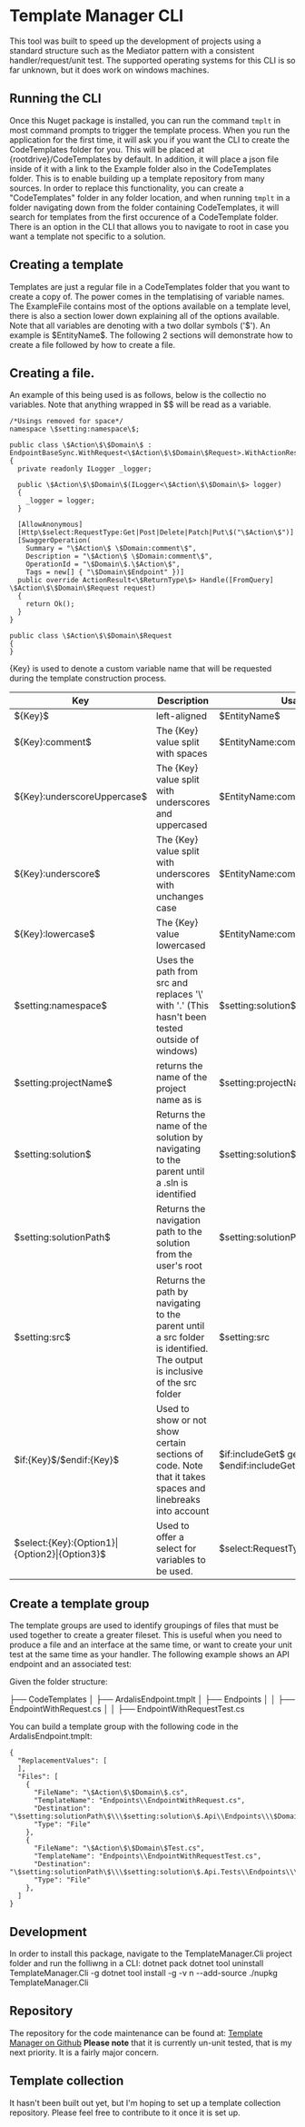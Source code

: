 ﻿# Template Manager CLI

This tool was built to speed up the development of projects using a standard structure such as the Mediator pattern with a consistent handler/request/unit test.
The supported operating systems for this CLI is so far unknown, but it does work on windows machines.

## Running the CLI

Once this Nuget package is installed, you can run the command ```tmplt``` in most command prompts to trigger the template process.
When you run the application for the first time, it will ask you if you want the CLI to create the CodeTemplates folder for you. This will be placed at {rootdrive}/CodeTemplates by default.
In addition, it will place a json file inside of it with a link to the Example folder also in the CodeTemplates folder.
This is to enable building up a template repository from many sources.
In order to replace this functionality, you can create a "CodeTemplates" folder in any folder location, and when running ```tmplt``` in a folder navigating down from the folder containing CodeTemplates, it will search for templates from the first occurence of a CodeTemplate folder.
There is an option in the CLI that allows you to navigate to root in case you want a template not specific to a solution.

## Creating a template

Templates are just a regular file in a CodeTemplates folder that you want to create a copy of. The power comes in the templatising of variable names.
The ExampleFile contains most of the options available on a template level, there is also a section lower down explaining all of the options available.
Note that all variables are denoting with a two dollar symbols ('\$').
An example is \$EntityName\$.
The following 2 sections will demonstrate how to create a file followed by how to create a file.

## Creating a file.

An example of this being used is as follows, below is the collectio no variables. Note that anything wrapped in \$\$ will be read as a variable.

```
/*Usings removed for space*/
namespace \$setting:namespace\$;

public class \$Action\$\$Domain\$ : EndpointBaseSync.WithRequest<\$Action\$\$Domain\$Request>.WithActionResult<\$ReturnType\$>
{
  private readonly ILogger _logger;

  public \$Action\$\$Domain\$(ILogger<\$Action\$\$Domain\$> logger)
  {
    _logger = logger;
  }

  [AllowAnonymous]
  [Http\$select:RequestType:Get|Post|Delete|Patch|Put\$("\$Action\$")]
  [SwaggerOperation(
    Summary = "\$Action\$ \$Domain:comment\$",
    Description = "\$Action\$ \$Domain:comment\$",
    OperationId = "\$Domain\$.\$Action\$",
    Tags = new[] { "\$Domain\$Endpoint" })]
  public override ActionResult<\$ReturnType\$> Handle([FromQuery] \$Action\$\$Domain\$Request request)
  {
    return Ok();
  }
}

public class \$Action\$\$Domain\$Request
{
}
```

{Key} is used to denote a custom variable name that will be requested during the template construction process. 

| Key | Description | Usage |
|-------|-----|------|
| \${Key}\$ |  left-aligned | \$EntityName\$ |
| \${Key}:comment\$ | The {Key} value split with spaces | \$EntityName:comment\$ |
| \${Key}:underscoreUppercase\$ | The {Key} value split with underscores and uppercased | \$EntityName:comment\$ |
| \${Key}:underscore\$ | The {Key} value split with underscores with unchanges case | \$EntityName:comment\$ |
| \${Key}:lowercase\$ | The {Key} value lowercased | \$EntityName:comment\$ |
| \$setting:namespace\$ | Uses the path from src and replaces '\\' with '.' (This hasn't been tested outside of windows) | \$setting:solution\$ |
| \$setting:projectName\$ | returns the name of the project name as is | \$setting:projectName\$ |
| \$setting:solution\$ | Returns the name of the solution by navigating to the parent until a .sln is identified | \$setting:solution\$ |
| \$setting:solutionPath\$ | Returns the navigation path to the solution from the user's root | \$setting:solutionPath\$ |
| \$setting:src\$ | Returns the path by navigating to the parent until a src folder is identified. The output is inclusive of the src folder | \$setting:src |
| \$if:{Key}\$/\$endif:{Key}\$ | Used to show or not show certain sections of code. Note that it takes spaces and linebreaks into account | \$if:includeGet\$ getMethod \$endif:includeGet\$ |
| \$select:{Key}:{Option1}&#124;{Option2}&#124;{Option3}\$ | Used to offer a select for variables to be used. | \$select:RequestType:Get&#124;Post&#124;Put\$ |

## Create a template group

The template groups are used to identify groupings of files that must be used together to create a greater fileset.
This is useful when you need to produce a file and an interface at the same time, or want to create your unit test at the same time as your handler.
The following example shows an API endpoint and an associated test:

Given the folder structure:

├── CodeTemplates
│   ├── ArdalisEndpoint.tmplt
│   ├── Endpoints
│   │   ├── EndpointWithRequest.cs
│   │   ├── EndpointWithRequestTest.cs

You can build a template group with the following code in the ArdalisEndpoint.tmplt:

```
{
  "ReplacementValues": [
  ],
  "Files": [
    {
      "FileName": "\$Action\$\$Domain\$.cs",
      "TemplateName": "Endpoints\\EndpointWithRequest.cs",
      "Destination": "\$setting:solutionPath\$\\\$setting:solution\$.Api\\Endpoints\\\$Domain\$\\",
      "Type": "File"
    },
    {
      "FileName": "\$Action\$\$Domain\$Test.cs",
      "TemplateName": "Endpoints\\EndpointWithRequestTest.cs",
      "Destination": "\$setting:solutionPath\$\\\$setting:solution\$.Api.Tests\\Endpoints\\\$Domain\$\\",
      "Type": "File"
    },
  ]
}
```

## Development

In order to install this package, navigate to the TemplateManager.Cli project folder and run the folliwng in a CLI:
dotnet pack
dotnet tool uninstall TemplateManager.Cli -g
dotnet tool install -g -v n --add-source ./nupkg TemplateManager.Cli

## Repository

The repository for the code maintenance can be found at:
[Template Manager on Github](https://github.com/Mossynugget/TemplateManager)
**Please note** that it is currently un-unit tested, that is my next priority. It is a fairly major concern.

## Template collection

It hasn't been built out yet, but I'm hoping to set up a template collection repository. Please feel free to contribute to it once it is set up.